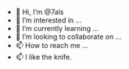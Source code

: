 - 👋 Hi, I’m @7als
- 👀 I’m interested in ...
- 🌱 I’m currently learning ...
- 💞️ I’m looking to collaborate on ...
- 📫 How to reach me ...
- 📫 I like the knife.
<!---
7als/7als is a ✨ special ✨ repository because its `README.md` (this file) appears on your GitHub profile.
You can click the Preview link to take a look at your changes.
--->
